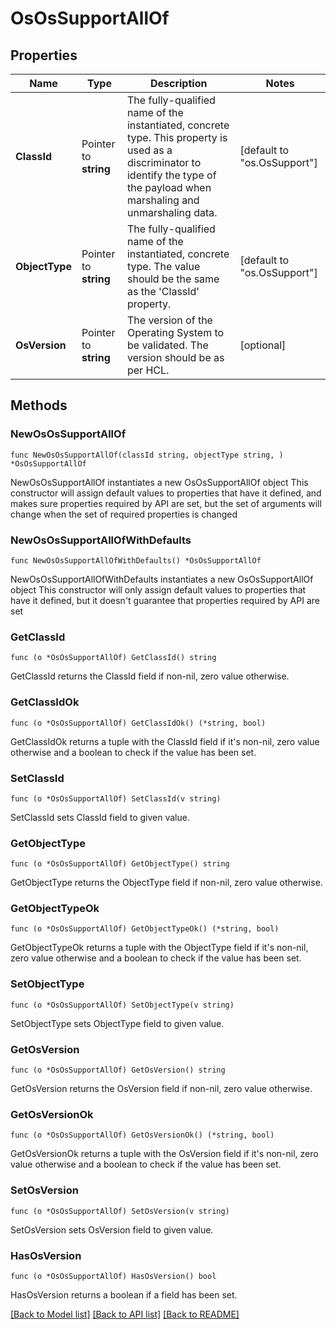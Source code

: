 # OsOsSupportAllOf

## Properties

Name | Type | Description | Notes
------------ | ------------- | ------------- | -------------
**ClassId** | Pointer to **string** | The fully-qualified name of the instantiated, concrete type. This property is used as a discriminator to identify the type of the payload when marshaling and unmarshaling data. | [default to "os.OsSupport"]
**ObjectType** | Pointer to **string** | The fully-qualified name of the instantiated, concrete type. The value should be the same as the &#39;ClassId&#39; property. | [default to "os.OsSupport"]
**OsVersion** | Pointer to **string** | The version of the Operating System to be validated. The version should be as per HCL. | [optional] 

## Methods

### NewOsOsSupportAllOf

`func NewOsOsSupportAllOf(classId string, objectType string, ) *OsOsSupportAllOf`

NewOsOsSupportAllOf instantiates a new OsOsSupportAllOf object
This constructor will assign default values to properties that have it defined,
and makes sure properties required by API are set, but the set of arguments
will change when the set of required properties is changed

### NewOsOsSupportAllOfWithDefaults

`func NewOsOsSupportAllOfWithDefaults() *OsOsSupportAllOf`

NewOsOsSupportAllOfWithDefaults instantiates a new OsOsSupportAllOf object
This constructor will only assign default values to properties that have it defined,
but it doesn't guarantee that properties required by API are set

### GetClassId

`func (o *OsOsSupportAllOf) GetClassId() string`

GetClassId returns the ClassId field if non-nil, zero value otherwise.

### GetClassIdOk

`func (o *OsOsSupportAllOf) GetClassIdOk() (*string, bool)`

GetClassIdOk returns a tuple with the ClassId field if it's non-nil, zero value otherwise
and a boolean to check if the value has been set.

### SetClassId

`func (o *OsOsSupportAllOf) SetClassId(v string)`

SetClassId sets ClassId field to given value.


### GetObjectType

`func (o *OsOsSupportAllOf) GetObjectType() string`

GetObjectType returns the ObjectType field if non-nil, zero value otherwise.

### GetObjectTypeOk

`func (o *OsOsSupportAllOf) GetObjectTypeOk() (*string, bool)`

GetObjectTypeOk returns a tuple with the ObjectType field if it's non-nil, zero value otherwise
and a boolean to check if the value has been set.

### SetObjectType

`func (o *OsOsSupportAllOf) SetObjectType(v string)`

SetObjectType sets ObjectType field to given value.


### GetOsVersion

`func (o *OsOsSupportAllOf) GetOsVersion() string`

GetOsVersion returns the OsVersion field if non-nil, zero value otherwise.

### GetOsVersionOk

`func (o *OsOsSupportAllOf) GetOsVersionOk() (*string, bool)`

GetOsVersionOk returns a tuple with the OsVersion field if it's non-nil, zero value otherwise
and a boolean to check if the value has been set.

### SetOsVersion

`func (o *OsOsSupportAllOf) SetOsVersion(v string)`

SetOsVersion sets OsVersion field to given value.

### HasOsVersion

`func (o *OsOsSupportAllOf) HasOsVersion() bool`

HasOsVersion returns a boolean if a field has been set.


[[Back to Model list]](../README.md#documentation-for-models) [[Back to API list]](../README.md#documentation-for-api-endpoints) [[Back to README]](../README.md)


